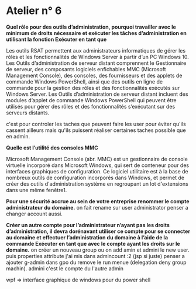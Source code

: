 # Atelier n° 6

**Quel rôle pour des outils d’administration, pourquoi travailler avec le minimum de droits nécessaire et exécuter les tâches d’administration en utilisant la fonction Exécuter
en tant que**

Les outils RSAT permettent aux administrateurs informatiques de gérer les rôles et les fonctionnalités de Windows Server à partir d’un PC Windows 10.
Les Outils d’administration de serveur distant comprennent le Gestionnaire de serveur, des composants logiciels enfichables MMC (Microsoft Management Console), des consoles, 
des fournisseurs et des applets de commande Windows PowerShell, ainsi que des outils en ligne de commande pour la gestion des rôles et des fonctionnalités exécutés sur
Windows Server.
Les Outils d’administration de serveur distant incluent des modules d’applet de commande Windows PowerShell qui peuvent être utilisés pour gérer des rôles et des fonctionnalités 
s’exécutant sur des serveurs distants.

c'est pour controler les taches que peuvent faire les user pour éviter qu'ils cassent ailleurs mais qu'ils puissent réaliser certaines taches possible que en admin.


**Quelle est l’utilité des consoles MMC**

Microsoft Management Console (abr. MMC) est un gestionnaire de console virtuelle incorporé dans Microsoft Windows, qui sert de conteneur pour des interfaces graphiques 
de configuration. Ce logiciel utilitaire est à la base de nombreux outils de configuration incorporés dans Windows, et permet de créer des outils d'administration système 
en regroupant un lot d'extensions dans une même fenêtre1.

**Pour une sécurité accrue au sein de votre entreprise renommer le compte administrateur du domaine.**
on fait rename sur user administrator penser a changer account aussi.

**Créer un autre compte pour l’administrateur n’ayant pas les droits d’administration, il devra dorénavant utiliser ce compte pour se connecter au domaine et effectuer l’administration du domaine à l’aide de la commande  Exécuter en tant que avec le compte ayant les droits sur le domaine.**
on créer un nouveau group ou on add amin et admini le new user. puis properties attribute j'ai mis dans admincount :2 (jsp si juste)
penser a ajouter g-admin dans gpo du remove le run menue (delegation deny group machin).
admini c'est le compte du l'autre admin


wpf => interface graphique de windows pour du power shell

